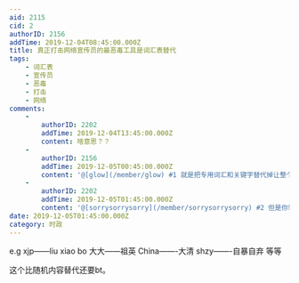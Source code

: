 ```yaml
---
aid: 2115
cid: 2
authorID: 2156
addTime: 2019-12-04T08:45:00.000Z
title: 真正打击网络宣传员的最恶毒工具是词汇表替代
tags:
    - 词汇表
    - 宣传员
    - 恶毒
    - 打击
    - 网络
comments:
    -
        authorID: 2202
        addTime: 2019-12-04T13:45:00.000Z
        content: 啥意思？？
    -
        authorID: 2156
        addTime: 2019-12-05T00:45:00.000Z
        content: '@[glow](/member/glow) #1 就是把专用词汇和关键字替代掉让整个文本毫无引导作用'
    -
        authorID: 2202
        addTime: 2019-12-05T01:45:00.000Z
        content: '@[sorrysorrysorry](/member/sorrysorrysorry) #2 但是你举的例子让我很迷惑'
date: 2019-12-05T01:45:00.000Z
category: 时政
---
```


e.g xjp——liu xiao bo 大大——祖英 China——-大清 shzy——-自暴自弃 等等

这个比随机内容替代还要bt。
